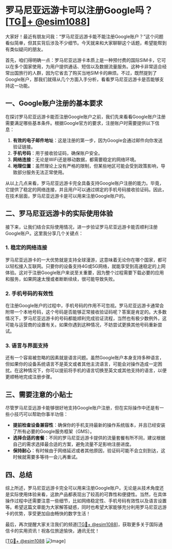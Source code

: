 # 罗马尼亚远游卡可以注册Google吗？[[TG💪+ @esim1088](https://t.me/s/esim1088)]

大家好！最近有朋友问我：“罗马尼亚远游卡能不能注册Google账户？”这个问题看似简单，但其实背后涉及不少细节。今天就来和大家聊聊这个话题，希望能帮到有类似疑问的朋友。

首先，咱们得明确一点：罗马尼亚远游卡本质上是一种预付费的国际SIM卡，它可以在多个国家使用，为用户提供通话、短信以及数据流量服务。这种卡非常适合经常出国旅行的人群，因为它省去了购买当地SIM卡的麻烦。不过，既然提到了Google账户，那我们就得从几个方面入手分析，看看罗马尼亚远游卡是否能够支持这一功能。

## 一、Google账户注册的基本要求

在探讨罗马尼亚远游卡能否注册Google账户之前，我们先来看看Google账户注册需要满足哪些基本条件。根据Google官方的要求，注册账户时需要提供以下信息：

1. **有效的电子邮件地址**：这是注册的第一步，因为Google会通过邮件向你发送验证链接。
2. **手机号码**：用于接收验证码，确保账户安全。
3. **网络连接**：无论是WiFi还是移动数据，都需要稳定的网络环境。
4. **地理位置**：虽然理论上没有严格的限制，但某些地区可能会受到政策影响，导致部分服务无法正常使用。

从以上几点来看，罗马尼亚远游卡完全具备支持Google账户注册的能力。毕竟，它提供了稳定的网络连接，并且用户可以通过绑定的手机号码接收验证码。因此，在技术层面，罗马尼亚远游卡是可以用来注册Google账户的。

## 二、罗马尼亚远游卡的实际使用体验

接下来，让我们结合实际使用情况，进一步验证罗马尼亚远游卡能否顺利注册Google账户。这里我分享几个关键点：

### 1. 稳定的网络连接

罗马尼亚远游卡的一大优势就是支持全球漫游，这意味着无论你在哪个国家，都可以轻松接入互联网。只要你的设备支持4G或5G网络，就能享受到高速稳定的上网体验。这对于注册Google账户来说至关重要，因为整个过程需要下载必要的应用和服务，如果网速太慢或者断断续续，很可能导致失败。

### 2. 手机号码的有效性

在注册Google账户的过程中，手机号码的作用不可忽视。罗马尼亚远游卡通常会附带一个本地号码，这个号码是否能够正常接收验证码呢？答案是肯定的。大多数情况下，罗马尼亚远游卡的号码都能顺利完成验证流程，当然也有极少数例外，这可能与运营商的设置有关。如果你遇到这种情况，不妨尝试更换其他号码重新尝试。

### 3. 语言与界面支持

还有一个容易被忽略的因素就是语言问题。虽然Google账户本身支持多种语言，但如果你的设备系统语言不是英文或者其他主流语言，可能会对操作造成一定困扰。在这种情况下，你可以提前将手机的语言切换至英文或其他支持的语言，以便更顺畅地完成注册步骤。

## 三、需要注意的小贴士

尽管罗马尼亚远游卡能够很好地支持Google账户注册，但在实际操作中还是有一些小技巧可以帮助你事半功倍：

- **提前检查设备兼容性**：确保你的手机支持最新的操作系统版本，并且已经安装了所有必要的Google服务框架（GMS）。
- **选择合适的套餐**：不同的罗马尼亚远游卡提供的流量套餐有所不同，建议根据自己的需求选择最合适的方案，避免流量不足影响注册进度。
- **保持耐心**：有时候由于网络延迟或者其他原因，验证码可能不会立刻到达，这时候就需要多等待一会儿再重试。

## 四、总结

综上所述，罗马尼亚远游卡完全可以用来注册Google账户。无论是从技术角度还是实际使用体验来看，这款产品都表现出了较高的可靠性和便捷性。当然，在具体操作过程中还需要注意一些细节，比如网络稳定性、手机号码有效性以及语言设置等。希望这篇文章能为大家解答疑惑，同时也希望大家能够充分利用罗马尼亚远游卡的优势，享受更加自由畅快的数字生活！

最后，再次提醒大家关注我们的频道[[TG💪+ @esim1088](https://t.me/s/esim1088)]，获取更多关于国际通信卡的实用资讯！祝各位旅途愉快，通讯无忧！

[[TG💪+ @esim1088](https://t.me/s/esim1088) ![Image](https://i.postimg.cc/4NQfJmqS/Snipaste-2025-05-13-00-14-12.png)]